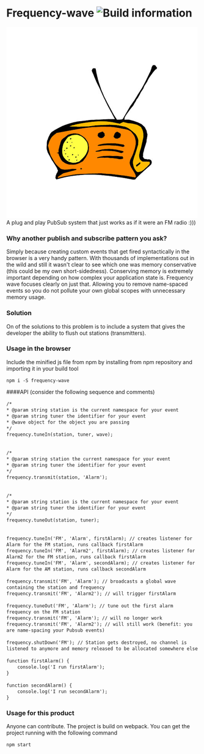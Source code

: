 # Frequency-wave <img src="https://travis-ci.org/code0wl/frequency.svg?branch=master" title="Build information" />
<img src="src/radio.jpg"> <br>
A plug and play PubSub system that just works as if it were an FM radio :)))

### Why another publish and subscribe pattern you ask?
Simply because creating custom events that get fired syntactically in the browser is a very handy pattern. With thousands of implementations out in the wild and still it wasn't clear to see which one was memory conservative (this could be my own short-sidedness). Conserving memory is extremely important depending on how complex your application state is. Frequency wave focuses clearly on just that. Allowing you to remove name-spaced events so you do not pollute your own global scopes with unnecessary memory usage.

### Solution
On of the solutions to this problem is to include a system that gives the developer the ability to flush out stations (transmitters).

### Usage in the browser
Include the minified js file from npm by installing from npm repository and importing it in your build tool
```
npm i -S frequency-wave
```

####API (consider the following sequence and comments)
```
/*
* @param string station is the current namespace for your event
* @param string tuner the identifier for your event
* @wave object for the object you are passing
*/
frequency.tuneIn(station, tuner, wave);


/*
* @param string station the current namespace for your event
* @param string tuner the identifier for your event
*/
frequency.transmit(station, 'Alarm');


/*
* @param string station is the current namespace for your event
* @param string tuner the identifier for your event
*/
frequency.tuneOut(station, tuner);


frequency.tuneIn('FM', 'Alarm', firstAlarm); // creates listener for Alarm for the FM station, runs callback firstAlarm
frequency.tuneIn('FM', 'Alarm2', firstAlarm); // creates listener for Alarm2 for the FM station, runs callback firstAlarm
frequency.tuneIn('FM', 'Alarm', secondAlarm); // creates listener for Alarm for the AM station, runs callback secondAlarm

frequency.transmit('FM', 'Alarm'); // broadcasts a global wave containing the station and frequency
frequency.transmit('FM', 'Alarm2'); // will trigger firstAlarm

frequency.tuneOut('FM', 'Alarm'); // tune out the first alarm frequency on the FM station
frequency.transmit('FM', 'Alarm'); // will no longer work
frequency.transmit('FM', 'Alarm2'); // will still work (benefit: you are name-spacing your Pubsub events)

frequency.shutDown('FM'); // Station gets destroyed, no channel is listened to anymore and memory released to be allocated somewhere else

function firstAlarm() {
    console.log('I run firstAlarm');
}

function secondAlarm() {
    console.log('I run secondAlarm');
}
```

### Usage for this product
Anyone can contribute. The project is build on webpack.
You can get the project running with the following command
```
npm start
```
